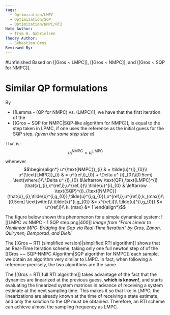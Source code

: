 ```yaml
---
tags:
  - Optimization/LMPC
  - Optimization/SQP
  - Optimization/NMPC/RTI
Note Author:
  - Trym A. Gabrielsen
Theory Author:
  - Sébastien Gros
Reviewed By:
---
```

#Unfinished 
Based on [[Gros ~ LMPC]], [[Gros ~ NMPC]], and [[Gros ~ SQP for NMPC]].


# Similar QP formulations
By
- [[Lemma - (QP for NMPC) vs. (LMPC)]], 
we have that the first iteration of the 
- [[Gros ~ SQP for NMPC|SQP-like algorithm for NMPC]], 
is equal to the step taken in LPMC, if one uses the reference as the initial guess for the SQP step. *(given the same step size $\alpha$)*

That is: $$u^{\text{NMPC}}_{i} = u^{\text{LMPC}}_{i}$$ whenever $$\begin{align*}
u^{\text{NMPC}}_{i} & = \tilde{u}^{i}_{0}\\
u^{\text{LMPC}}_{i} & = u^{ref,i}_{0} + \Delta u^ {i}_{0}\\[0.5cm]
\text{where:}\\
\Delta u^ {i}_{0} &\leftarrow \text{QP}_\text{LMPC}^{i}(\hat{x}_{i},x^{ref,i},u^{ref,i})\\
\tilde{u}^{i}_{0} & \leftarrow \text{SQP}^{i}_{\text{NMPC}}(\hat{x}_{i},\tilde{x}^{i,g_{0}},\tilde{u}^{i,g_{0}},x^{ref,i},u^{ref,i},k_{max})\\[0.5cm]
\text{with:}\\
\tilde{x}^{i,g_{0}} &= x^{ref,i}\\
\tilde{u}^{i,g_{0}} &= u^{ref,i}\\
k_{max} &= 1
\end{align*}$$


The figure below shown this phenomenon for a simple dynamical system: ![[LMPC vs NMPC - 1 SQP step.png|400]]
*Image from "From Linear to Nonlinear MPC: Bridging the Gap via Real-Time Iteration" by Gros, Zanon, Quirynen, Bemporad, and Diehl*


The [[Gros ~ RTI (simplified version)|simplified RTI algorithm]] shows that an Real-Time Iteration scheme, taking only one full newton step of of the [[Gros ~~ SQP-NMPC Algorithm|SQP algorithm for NMPC]] each sample, we obtain an algorithm very similar to LMPC. In fact, when following a reference precisely, the two algorithms are the same.

The [[Gros ~ RTI|full RTI algorithm]] takes advantage of the fact that the dynamics are linearized at the previous guess, **which is known!**, and starts evaluating the linearized system matrices in advance of receiving a system estimate at the next sampling time. This makes it so that like in LMPC, the linearizations are already known at the time of receiving a state estimate, and only the solution to the QP must be obtained. Therefore, an RTI scheme can achieve almost the sampling frequency as LMPC.